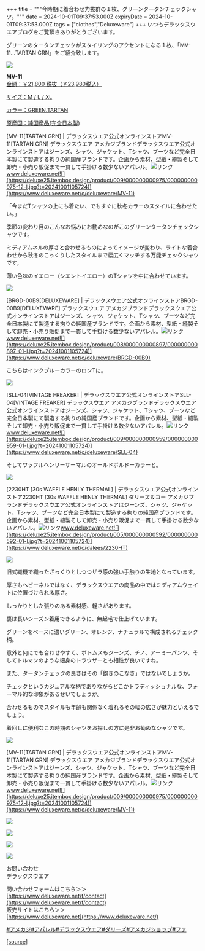 +++
title = """今時期に着合わせ力抜群の１枚、グリーンタータンチェックシャツ。"""
date = 2024-10-01T09:37:53.000Z
expiryDate = 2024-10-01T09:37:53.000Z
tags = ["clothes","Deluxeware"]
+++
いつもデラックスウエアブログをご覧頂きありがとうございます。

グリーンのタータンチェックがスタイリングのアクセントになる１枚、「MV-11...TARTAN GRN」をご紹介致します。

[![](https://stat.ameba.jp/user_images/20241001/17/deluxeware/54/da/j/o1170156015492899223.jpg)](https://stat.ameba.jp/user_images/20241001/17/deluxeware/54/da/j/o1170156015492899223.jpg)

**MV-11**  
[金額：￥21,800 税抜（￥23,980税込）](https://www.deluxeware.net/c/deluxeware/MV-11)

[サイズ：M / L / XL](https://www.deluxeware.net/c/deluxeware/MV-11)

[カラー：GREEN.TARTAN](https://www.deluxeware.net/c/deluxeware/MV-11)

[原産国：純国産品(完全日本製)](https://www.deluxeware.net/c/deluxeware/MV-11)

[MV-11\[TARTAN GRN\] | デラックスウエア公式オンラインストアMV-11\[TARTAN GRN\] デラックスウエア アメカジブランドデラックスウエア公式オンラインストアはジーンズ、シャツ、ジャケット、Tシャツ、ブーツなど完全日本製にて製造する拘りの純国産ブランドです。企画から素材、型紙・縫製そして卸売・小売り販促まで一貫して手掛ける数少ないアパレル。![リンク](https://c.stat100.ameba.jp/ameblo/symbols/v3.20.0/svg/gray/editor_link.svg)www.deluxeware.net![](https://deluxe25.itembox.design/product/009/000000000975/000000000975-12-l.jpg?t=20241001105724)](https://www.deluxeware.net/c/deluxeware/MV-11)

「今まだTシャツの上にも着たい、でもすぐに秋冬カラーのスタイルに合わせたい。」

季節の変わり目のこんなお悩みにお勧めなのがこのグリーンタータンチェックシャツです。

ミディアムネルの厚さと合わせるものによってイメージが変わり、ライトな着合わせから秋冬のこっくりしたスタイルまで幅広くマッチする万能チェックシャツです。

薄い色味のイエロー（シエントイエロー）のTシャツを中に合わせています。

[![](https://stat.ameba.jp/user_images/20241001/17/deluxeware/31/0b/j/o1170156015492891690.jpg)](https://stat.ameba.jp/user_images/20241001/17/deluxeware/31/0b/j/o1170156015492891690.jpg)

[BRGD-00B9\[DELUXEWARE\] | デラックスウエア公式オンラインストアBRGD-00B9\[DELUXEWARE\] デラックスウエア アメカジブランドデラックスウエア公式オンラインストアはジーンズ、シャツ、ジャケット、Tシャツ、ブーツなど完全日本製にて製造する拘りの純国産ブランドです。企画から素材、型紙・縫製そして卸売・小売り販促まで一貫して手掛ける数少ないアパレル。![リンク](https://c.stat100.ameba.jp/ameblo/symbols/v3.20.0/svg/gray/editor_link.svg)www.deluxeware.net![](https://deluxe25.itembox.design/product/008/000000000897/000000000897-01-l.jpg?t=20241001105724)](https://www.deluxeware.net/c/deluxeware/BRGD-00B9)

こちらはインクブルーカラーのロンTに。

[![](https://stat.ameba.jp/user_images/20241001/17/deluxeware/41/59/j/o1170156015492891691.jpg)](https://stat.ameba.jp/user_images/20241001/17/deluxeware/41/59/j/o1170156015492891691.jpg)

[SLL-04\[VINTAGE FREAKER\] | デラックスウエア公式オンラインストアSLL-04\[VINTAGE FREAKER\] デラックスウエア アメカジブランドデラックスウエア公式オンラインストアはジーンズ、シャツ、ジャケット、Tシャツ、ブーツなど完全日本製にて製造する拘りの純国産ブランドです。企画から素材、型紙・縫製そして卸売・小売り販促まで一貫して手掛ける数少ないアパレル。![リンク](https://c.stat100.ameba.jp/ameblo/symbols/v3.20.0/svg/gray/editor_link.svg)www.deluxeware.net![](https://deluxe25.itembox.design/product/009/000000000959/000000000959-01-l.jpg?t=20241001105724)](https://www.deluxeware.net/c/deluxeware/SLL-04)

そしてワッフルヘンリーサーマルのオールドボルドーカラーと。

[![](https://stat.ameba.jp/user_images/20241001/17/deluxeware/ff/c5/j/o1170156015492891697.jpg)](https://stat.ameba.jp/user_images/20241001/17/deluxeware/ff/c5/j/o1170156015492891697.jpg)

[2230HT \[30s WAFFLE HENLY THERMAL\] | デラックスウエア公式オンラインストア2230HT \[30s WAFFLE HENLY THERMAL\] ダリーズ＆コー アメカジブランドデラックスウエア公式オンラインストアはジーンズ、シャツ、ジャケット、Tシャツ、ブーツなど完全日本製にて製造する拘りの純国産ブランドです。企画から素材、型紙・縫製そして卸売・小売り販促まで一貫して手掛ける数少ないアパレル。![リンク](https://c.stat100.ameba.jp/ameblo/symbols/v3.20.0/svg/gray/editor_link.svg)www.deluxeware.net![](https://deluxe25.itembox.design/product/005/000000000592/000000000592-01-l.jpg?t=20241001105724)](https://www.deluxeware.net/c/dalees/2230HT)

[![](https://stat.ameba.jp/user_images/20241001/18/deluxeware/9d/8f/j/o1170156015492906642.jpg)](https://stat.ameba.jp/user_images/20241001/18/deluxeware/9d/8f/j/o1170156015492906642.jpg)

旧式織機で織ったざっくりとしつつザラ感の強い手触りの生地となっています。

厚さもヘビーネルではなく、デラックスウエアの商品の中ではミディアムウェイトに位置づけられる厚さ。

しっかりとした張りのある素材感、軽さがあります。

裏は長いシーズン着用できるように、無起毛で仕上げています。

グリーンをベースに濃いグリーン、オレンジ、ナチュラルで構成されるチェック柄。

意外と何にでも合わせやすく、ボトムスもジーンズ、チノ、アーミーパンツ、そしてトルマンのような細身のトラウザーとも相性が良いですね。

また、タータンチェックの良さはその「飽きのこなさ」ではないでしょうか。

チェックというカジュアルな柄でありながらどこかトラディッショナルな、フォーマル的な印象があるせいでしょうか。

合わせるものでスタイルも年齢も関係なく着れるその幅の広さが魅力といえるでしょう。

着回しに便利なこの時期のシャツをお探しの方に是非お勧めなシャツです。

[![](https://stat.ameba.jp/user_images/20241001/18/deluxeware/0d/26/j/o0800080015492914634.jpg)](https://stat.ameba.jp/user_images/20241001/18/deluxeware/0d/26/j/o0800080015492914634.jpg)

[MV-11\[TARTAN GRN\] | デラックスウエア公式オンラインストアMV-11\[TARTAN GRN\] デラックスウエア アメカジブランドデラックスウエア公式オンラインストアはジーンズ、シャツ、ジャケット、Tシャツ、ブーツなど完全日本製にて製造する拘りの純国産ブランドです。企画から素材、型紙・縫製そして卸売・小売り販促まで一貫して手掛ける数少ないアパレル。![リンク](https://c.stat100.ameba.jp/ameblo/symbols/v3.20.0/svg/gray/editor_link.svg)www.deluxeware.net![](https://deluxe25.itembox.design/product/009/000000000975/000000000975-12-l.jpg?t=20241001105724)](https://www.deluxeware.net/c/deluxeware/MV-11)

[![](https://stat.ameba.jp/user_images/20240614/12/deluxeware/fb/b4/j/o0800026015451324172.jpg?caw=800)](https://www.deluxeware.net/c/2024FWreserveall)

[![](https://stat.ameba.jp/user_images/20240315/15/deluxeware/04/7f/j/o0800026015413271803.jpg?caw=800)](https://www.instagram.com/deluxeware/?hl=ja)

[![](https://stat.ameba.jp/user_images/20220415/12/deluxeware/3b/ce/j/o0800026015103175481.jpg?caw=800)](https://www.deluxeware.net/f/headstore)

[![](https://stat.ameba.jp/user_images/20220415/12/deluxeware/d7/c6/j/o0800026015103175487.jpg?caw=800)](https://www.deluxeware.net/)

お問い合わせ  
デラックスウエア

問い合わせフォームはこちら＞＞  
[https://www.deluxeware.net/f/contact](https://www.deluxeware.net/f/contact)  
販売サイトはこちら＞＞  
[https://www.deluxeware.net](https://www.deluxeware.net/)

[#アメカジ](https://blogtag.ameba.jp/detail/%E3%82%A2%E3%83%A1%E3%82%AB%E3%82%B8)[#アパレル](https://blogtag.ameba.jp/detail/%E3%82%A2%E3%83%91%E3%83%AC%E3%83%AB)[#デラックスウエア](https://blogtag.ameba.jp/detail/%E3%83%87%E3%83%A9%E3%83%83%E3%82%AF%E3%82%B9%E3%82%A6%E3%82%A8%E3%82%A2)[#ダリーズ](https://blogtag.ameba.jp/detail/%E3%83%80%E3%83%AA%E3%83%BC%E3%82%BA)[#アメカジショップ](https://blogtag.ameba.jp/detail/%E3%82%A2%E3%83%A1%E3%82%AB%E3%82%B8%E3%82%B7%E3%83%A7%E3%83%83%E3%83%97)[#ファ](https://blogtag.ameba.jp/detail/%E3%83%95%E3%82%A1%E3%83%83%E3%82%B7%E3%83%A7%E3%83%B3)

[[source]](https://ameblo.jp/deluxeware/entry-12869640640.html)
